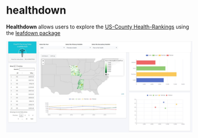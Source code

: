 # healthdown
**Healthdown** allows users to explore the 
[US-County Health-Rankings](https://www.countyhealthrankings.org/)
using the [leafdown package](https://hoga-it.github.io/leafdown/index.html)

<img src='docs/screenshot.jpg'/>
